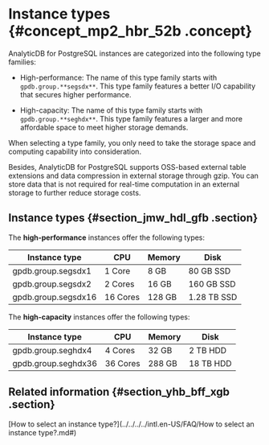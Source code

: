 # Instance types {#concept_mp2_hbr_52b .concept}

AnalyticDB for PostgreSQL instances are categorized into the following type families:

-   High-performance: The name of this type family starts with `gpdb.group.**segsdx**`. This type family features a better I/O capability that secures higher performance.

-   High-capacity: The name of this type family starts with `gpdb.group.**seghdx**`. This type family features a larger and more affordable space to meet higher storage demands.


When selecting a type family, you only need to take the storage space and computing capability into consideration.

Besides, AnalyticDB for PostgreSQL supports OSS-based external table extensions and data compression in external storage through gzip. You can store data that is not required for real-time computation in an external storage to further reduce storage costs.

## Instance types {#section_jmw_hdl_gfb .section}

The **high-performance** instances offer the following types:

|Instance type|CPU|Memory|Disk|
|-------------|---|------|----|
|gpdb.group.segsdx1|1 Core|8 GB|80 GB SSD|
|gpdb.group.segsdx2|2 Cores|16 GB|160 GB SSD|
|gpdb.group.segsdx16|16 Cores|128 GB|1.28 TB SSD|

The **high-capacity** instances offer the following types:

|Instance type|CPU|Memory|Disk|
|-------------|---|------|----|
|gpdb.group.seghdx4|4 Cores|32 GB|2 TB HDD|
|gpdb.group.seghdx36|36 Cores|288 GB|18 TB HDD|

## Related information {#section_yhb_bff_xgb .section}

[How to select an instance type?](../../../../intl.en-US/FAQ/How to select an instance type?.md#)

